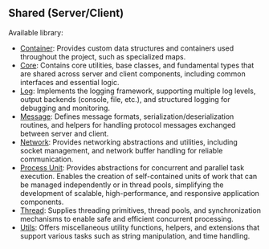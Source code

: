 ## Shared (Server/Client)

Available library:
- [Container](./Container/README.md): Provides custom data structures and containers used throughout the project, such as specialized maps.
- [Core](./Core/README.md): Contains core utilities, base classes, and fundamental types that are shared across server and client components, including common interfaces and essential logic.
- [Log](./Log/README.md): Implements the logging framework, supporting multiple log levels, output backends (console, file, etc.), and structured logging for debugging and monitoring.
- [Message](./Message/README.md): Defines message formats, serialization/deserialization routines, and helpers for handling protocol messages exchanged between server and client.
- [Network](./Network/README.md): Provides networking abstractions and utilities, including socket management, and network buffer handling for reliable communication.
- [Process Unit](./ProcessUnit/README.md): Provides abstractions for concurrent and parallel task execution. Enables the creation of self-contained units of work that can be managed independently or in thread pools, simplifying the development of scalable, high-performance, and responsive application components.
- [Thread](./Thread/README.md): Supplies threading primitives, thread pools, and synchronization mechanisms to enable safe and efficient concurrent processing.
- [Utils](./Utils/README.md): Offers miscellaneous utility functions, helpers, and extensions that support various tasks such as string manipulation, and time handling.